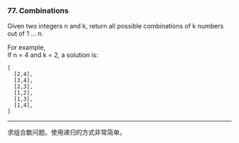 ### 77. Combinations

Given two integers n and k, return all possible combinations of k numbers out of 1 ... n.

For example,    
If n = 4 and k = 2, a solution is:

	[    
	  [2,4],    
	  [3,4],    
	  [2,3],    
	  [1,2],    
	  [1,3],    
	  [1,4],    
	]

* * *

求组合数问题。使用递归的方式非常简单。   



